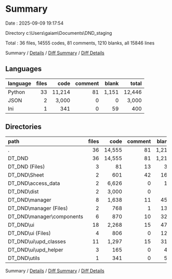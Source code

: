 # Summary

Date : 2025-09-09 19:17:54

Directory c:\\Users\\gaiam\\Documents\\DND_staging

Total : 36 files,  14555 codes, 81 comments, 1210 blanks, all 15846 lines

Summary / [Details](details.md) / [Diff Summary](diff.md) / [Diff Details](diff-details.md)

## Languages
| language | files | code | comment | blank | total |
| :--- | ---: | ---: | ---: | ---: | ---: |
| Python | 33 | 11,214 | 81 | 1,151 | 12,446 |
| JSON | 2 | 3,000 | 0 | 0 | 3,000 |
| Ini | 1 | 341 | 0 | 59 | 400 |

## Directories
| path | files | code | comment | blank | total |
| :--- | ---: | ---: | ---: | ---: | ---: |
| . | 36 | 14,555 | 81 | 1,210 | 15,846 |
| DT_DND | 36 | 14,555 | 81 | 1,210 | 15,846 |
| DT_DND (Files) | 3 | 81 | 13 | 32 | 126 |
| DT_DND\\Sheet | 2 | 601 | 42 | 165 | 808 |
| DT_DND\\access_data | 2 | 6,626 | 0 | 17 | 6,643 |
| DT_DND\\dist | 2 | 3,000 | 0 | 0 | 3,000 |
| DT_DND\\manager | 8 | 1,638 | 11 | 458 | 2,107 |
| DT_DND\\manager (Files) | 2 | 768 | 1 | 133 | 902 |
| DT_DND\\manager\\components | 6 | 870 | 10 | 325 | 1,205 |
| DT_DND\\ui | 18 | 2,268 | 15 | 479 | 2,762 |
| DT_DND\\ui (Files) | 4 | 806 | 0 | 122 | 928 |
| DT_DND\\ui\\upd_classes | 11 | 1,297 | 15 | 312 | 1,624 |
| DT_DND\\ui\\upd_helper | 3 | 165 | 0 | 45 | 210 |
| DT_DND\\utils | 1 | 341 | 0 | 59 | 400 |

Summary / [Details](details.md) / [Diff Summary](diff.md) / [Diff Details](diff-details.md)